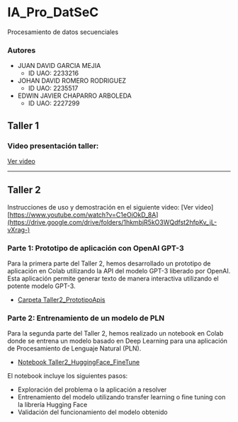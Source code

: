 # IA_Pro_DatSeC
Procesamiento de datos secuenciales
### Autores
- JUAN DAVID GARCIA MEJIA 
  - ID UAO: 2233216
- JOHAN DAVID ROMERO RODRIGUEZ 
  - ID UAO: 2235517
- EDWIN JAVIER CHAPARRO ARBOLEDA 
  - ID UAO: 2227299
## Taller 1

### Video presentación taller:
[Ver video](https://drive.google.com/drive/folders/1I7wPKAHO_ck9i1TDzg2xuhujDLBaVmRl?usp=sharing)

---

## Taller 2
Instrucciones de uso y demostración en el siguiente video: [Ver video][https://www.youtube.com/watch?v=C1eOiOkD_8A](https://drive.google.com/drive/folders/1hkmbjR5kO3WQdfst2hfpKv_jL-vXrag-)
### Parte 1: Prototipo de aplicación con OpenAI GPT-3

Para la primera parte del Taller 2, hemos desarrollado un prototipo de aplicación en Colab utilizando la API del modelo GPT-3 liberado por OpenAI. Esta aplicación permite generar texto de manera interactiva utilizando el potente modelo GPT-3. 

- [Carpeta Taller2_PrototipoApis](Taller2_PrototipoApis)

### Parte 2: Entrenamiento de un modelo de PLN

Para la segunda parte del Taller 2, hemos realizado un notebook en Colab donde se entrena un modelo basado en Deep Learning para una aplicación de Procesamiento de Lenguaje Natural (PLN).

- [Notebook Taller2_HuggingFace_FineTune](Taller2_HuggingFace_FineTune.ipynb)

El notebook incluye los siguientes pasos:
- Exploración del problema o la aplicación a resolver
- Entrenamiento del modelo utilizando transfer learning o fine tuning con la librería Hugging Face
- Validación del funcionamiento del modelo obtenido
